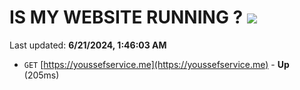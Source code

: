# IS MY WEBSITE RUNNING ? [![](https://img.shields.io/static/v1?label=Sponsor&message=%E2%9D%A4&logo=GitHub&color=%23fe8e86)](https://github.com/sponsors/Youssef-Lehmam)

Last updated: **6/21/2024, 1:46:03 AM**

- `GET` [https://youssefservice.me](https://youssefservice.me) - **Up** (205ms)

